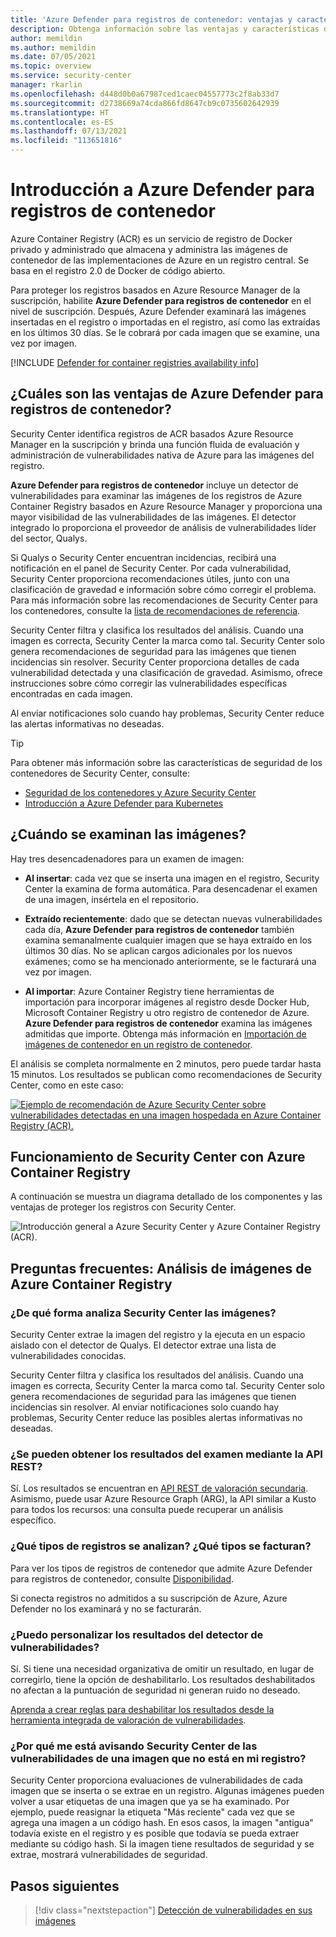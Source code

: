 ```yaml
---
title: 'Azure Defender para registros de contenedor: ventajas y características'
description: Obtenga información sobre las ventajas y características de Azure Defender para registros de contenedor.
author: memildin
ms.author: memildin
ms.date: 07/05/2021
ms.topic: overview
ms.service: security-center
manager: rkarlin
ms.openlocfilehash: d448d0b0a67987ced1caec04557773c2f8ab33d7
ms.sourcegitcommit: d2738669a74cda866fd8647cb9c0735602642939
ms.translationtype: HT
ms.contentlocale: es-ES
ms.lasthandoff: 07/13/2021
ms.locfileid: "113651816"
---
```

# <a name="introduction-to-azure-defender-for-container-registries"></a>Introducción a Azure Defender para registros de contenedor

Azure Container Registry (ACR) es un servicio de registro de Docker privado y administrado que almacena y administra las imágenes de contenedor de las implementaciones de Azure en un registro central. Se basa en el registro 2.0 de Docker de código abierto.

Para proteger los registros basados en Azure Resource Manager de la suscripción, habilite **Azure Defender para registros de contenedor** en el nivel de suscripción. Después, Azure Defender examinará las imágenes insertadas en el registro o importadas en el registro, así como las extraídas en los últimos 30 días. Se le cobrará por cada imagen que se examine, una vez por imagen.

[!INCLUDE [Defender for container registries availability info](../../includes/security-center-availability-defender-for-container-registries.md)]

## <a name="what-are-the-benefits-of-azure-defender-for-container-registries"></a>¿Cuáles son las ventajas de Azure Defender para registros de contenedor?

Security Center identifica registros de ACR basados Azure Resource Manager en la suscripción y brinda una función fluida de evaluación y administración de vulnerabilidades nativa de Azure para las imágenes del registro.

**Azure Defender para registros de contenedor** incluye un detector de vulnerabilidades para examinar las imágenes de los registros de Azure Container Registry basados en Azure Resource Manager y proporciona una mayor visibilidad de las vulnerabilidades de las imágenes. El detector integrado lo proporciona el proveedor de análisis de vulnerabilidades líder del sector, Qualys.

Si Qualys o Security Center encuentran incidencias, recibirá una notificación en el panel de Security Center. Por cada vulnerabilidad, Security Center proporciona recomendaciones útiles, junto con una clasificación de gravedad e información sobre cómo corregir el problema. Para más información sobre las recomendaciones de Security Center para los contenedores, consulte la [lista de recomendaciones de referencia](recommendations-reference.md#recs-container).

Security Center filtra y clasifica los resultados del análisis. Cuando una imagen es correcta, Security Center la marca como tal. Security Center solo genera recomendaciones de seguridad para las imágenes que tienen incidencias sin resolver. Security Center proporciona detalles de cada vulnerabilidad detectada y una clasificación de gravedad. Asimismo, ofrece instrucciones sobre cómo corregir las vulnerabilidades específicas encontradas en cada imagen.

Al enviar notificaciones solo cuando hay problemas, Security Center reduce las alertas informativas no deseadas.


> [!TIP]
> Para obtener más información sobre las características de seguridad de los contenedores de Security Center, consulte:
>
> - [Seguridad de los contenedores y Azure Security Center](container-security.md)
> - [Introducción a Azure Defender para Kubernetes](defender-for-kubernetes-introduction.md)

## <a name="when-are-images-scanned"></a>¿Cuándo se examinan las imágenes?

Hay tres desencadenadores para un examen de imagen:

- **Al insertar**: cada vez que se inserta una imagen en el registro, Security Center la examina de forma automática. Para desencadenar el examen de una imagen, insértela en el repositorio.

- **Extraído recientemente**: dado que se detectan nuevas vulnerabilidades cada día, **Azure Defender para registros de contenedor** también examina semanalmente cualquier imagen que se haya extraído en los últimos 30 días. No se aplican cargos adicionales por los nuevos exámenes; como se ha mencionado anteriormente, se le facturará una vez por imagen.

- **Al importar**: Azure Container Registry tiene herramientas de importación para incorporar imágenes al registro desde Docker Hub, Microsoft Container Registry u otro registro de contenedor de Azure. **Azure Defender para registros de contenedor** examina las imágenes admitidas que importe. Obtenga más información en [Importación de imágenes de contenedor en un registro de contenedor](../container-registry/container-registry-import-images.md).
 
El análisis se completa normalmente en 2 minutos, pero puede tardar hasta 15 minutos. Los resultados se publican como recomendaciones de Security Center, como en este caso:

[![Ejemplo de recomendación de Azure Security Center sobre vulnerabilidades detectadas en una imagen hospedada en Azure Container Registry (ACR).](media/azure-container-registry-integration/container-security-acr-page.png)](media/azure-container-registry-integration/container-security-acr-page.png#lightbox)


## <a name="how-does-security-center-work-with-azure-container-registry"></a>Funcionamiento de Security Center con Azure Container Registry

A continuación se muestra un diagrama detallado de los componentes y las ventajas de proteger los registros con Security Center.

![Introducción general a Azure Security Center y Azure Container Registry (ACR).](./media/azure-container-registry-integration/aks-acr-integration-detailed.png)




## <a name="faq---azure-container-registry-image-scanning"></a>Preguntas frecuentes: Análisis de imágenes de Azure Container Registry

### <a name="how-does-security-center-scan-an-image"></a>¿De qué forma analiza Security Center las imágenes?
Security Center extrae la imagen del registro y la ejecuta en un espacio aislado con el detector de Qualys. El detector extrae una lista de vulnerabilidades conocidas.

Security Center filtra y clasifica los resultados del análisis. Cuando una imagen es correcta, Security Center la marca como tal. Security Center solo genera recomendaciones de seguridad para las imágenes que tienen incidencias sin resolver. Al enviar notificaciones solo cuando hay problemas, Security Center reduce las posibles alertas informativas no deseadas.

### <a name="can-i-get-the-scan-results-via-rest-api"></a>¿Se pueden obtener los resultados del examen mediante la API REST?
Sí. Los resultados se encuentran en [API REST de valoración secundaria](/rest/api/securitycenter/subassessments/list/). Asimismo, puede usar Azure Resource Graph (ARG), la API similar a Kusto para todos los recursos: una consulta puede recuperar un análisis específico.

### <a name="what-registry-types-are-scanned-what-types-are-billed"></a>¿Qué tipos de registros se analizan? ¿Qué tipos se facturan?
Para ver los tipos de registros de contenedor que admite Azure Defender para registros de contenedor, consulte [Disponibilidad](#availability).

Si conecta registros no admitidos a su suscripción de Azure, Azure Defender no los examinará y no se facturarán.

### <a name="can-i-customize-the-findings-from-the-vulnerability-scanner"></a>¿Puedo personalizar los resultados del detector de vulnerabilidades?
Sí. Si tiene una necesidad organizativa de omitir un resultado, en lugar de corregirlo, tiene la opción de deshabilitarlo. Los resultados deshabilitados no afectan a la puntuación de seguridad ni generan ruido no deseado.

[Aprenda a crear reglas para deshabilitar los resultados desde la herramienta integrada de valoración de vulnerabilidades](defender-for-container-registries-usage.md#disable-specific-findings-preview).

### <a name="why-is-security-center-alerting-me-to-vulnerabilities-about-an-image-that-isnt-in-my-registry"></a>¿Por qué me está avisando Security Center de las vulnerabilidades de una imagen que no está en mi registro?
Security Center proporciona evaluaciones de vulnerabilidades de cada imagen que se inserta o se extrae en un registro. Algunas imágenes pueden volver a usar etiquetas de una imagen que ya se ha examinado. Por ejemplo, puede reasignar la etiqueta "Más reciente" cada vez que se agrega una imagen a un código hash. En esos casos, la imagen "antigua" todavía existe en el registro y es posible que todavía se pueda extraer mediante su código hash. Si la imagen tiene resultados de seguridad y se extrae, mostrará vulnerabilidades de seguridad.


## <a name="next-steps"></a>Pasos siguientes

> [!div class="nextstepaction"]
> [Detección de vulnerabilidades en sus imágenes](defender-for-container-registries-usage.md)
